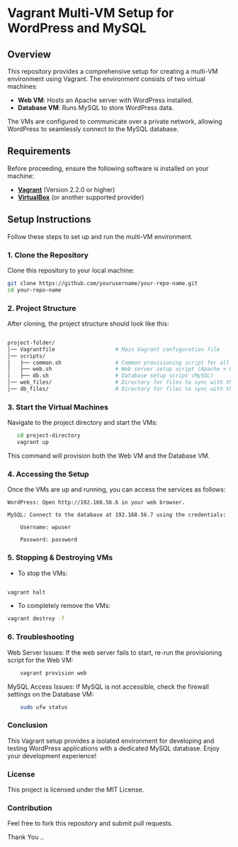 # Vagrant Multi-VM Setup for WordPress and MySQL

## Overview

This repository provides a comprehensive setup for creating a multi-VM environment using Vagrant. The environment consists of two virtual machines:

- **Web VM**: Hosts an Apache server with WordPress installed.
- **Database VM**: Runs MySQL to store WordPress data.

The VMs are configured to communicate over a private network, allowing WordPress to seamlessly connect to the MySQL database.

## Requirements

Before proceeding, ensure the following software is installed on your machine:

- **[Vagrant](https://www.vagrantup.com/)** (Version 2.2.0 or higher)
- **[VirtualBox](https://www.virtualbox.org/)** (or another supported provider)

## Setup Instructions

Follow these steps to set up and run the multi-VM environment.

### 1. Clone the Repository

Clone this repository to your local machine:

```bash
git clone https://github.com/yourusername/your-repo-name.git
cd your-repo-name
```

### 2. Project Structure

After cloning, the project structure should look like this:

``` bash

project-folder/
│── Vagrantfile                   # Main Vagrant configuration file
│── scripts/
│   ├── common.sh                 # Common provisioning script for all VMs
│   ├── web.sh                    # Web server setup script (Apache + WordPress)
│   ├── db.sh                     # Database setup script (MySQL)
│── web_files/                    # Directory for files to sync with the web server VM
│── db_files/                     # Directory for files to sync with the database server VM

```

### 3. Start the Virtual Machines

Navigate to the project directory and start the VMs:
 ``` bash
    cd project-directory
    vagrant up
```
This command will provision both the Web VM and the Database VM.

### 4. Accessing the Setup

Once the VMs are up and running, you can access the services as follows:

    WordPress: Open http://192.168.56.6 in your web browser.

    MySQL: Connect to the database at 192.168.56.7 using the credentials:

        Username: wpuser

        Password: password

### 5. Stopping & Destroying VMs

- To stop the VMs:
``` bash

vagrant halt
```

- To completely remove the VMs:
``` bash
vagrant destroy -f
```

### 6. Troubleshooting

Web Server Issues: If the web server fails to start, re-run the provisioning script for the Web VM:

``` bash
    vagrant provision web
```
MySQL Access Issues: If MySQL is not accessible, check the firewall settings on the Database VM:

```bash
    sudo ufw status
```    

### Conclusion

This Vagrant setup provides a isolated environment for developing and testing WordPress applications with a dedicated MySQL database. Enjoy your development experience!

### License

This project is licensed under the MIT License.

### Contribution

Feel free to fork this repository and submit pull requests.

Thank You ..